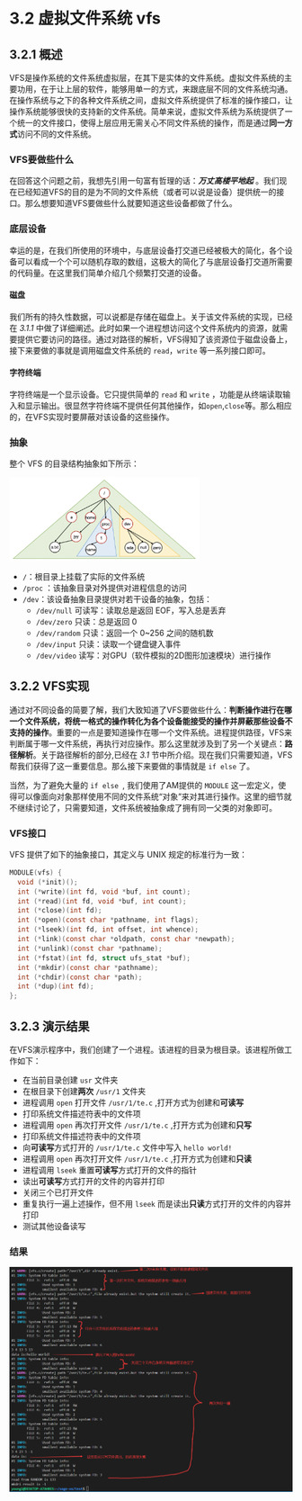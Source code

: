 # 3.2 虚拟文件系统 vfs
## 3.2.1 概述
VFS是操作系统的文件系统虚拟层，在其下是实体的文件系统。虚拟文件系统的主要功用，在于让上层的软件，能够用单一的方式，来跟底层不同的文件系统沟通。在操作系统与之下的各种文件系统之间，虚拟文件系统提供了标准的操作接口，让操作系统能够很快的支持新的文件系统。简单来说，虚拟文件系统为系统提供了一个统一的文件接口，使得上层应用无需关心不同文件系统的操作，而是通过**同一方式**访问不同的文件系统。
### VFS要做些什么
在回答这个问题之前，我想先引用一句富有哲理的话：**_万丈高楼平地起_** 。我们现在已经知道VFS的目的是为不同的文件系统（或者可以说是设备）提供统一的接口。那么想要知道VFS要做些什么就要知道这些设备都做了什么。
###  底层设备
幸运的是，在我们所使用的环境中，与底层设备打交道已经被极大的简化，各个设备可以看成一个个可以随机存取的数组，这极大的简化了与底层设备打交道所需要的代码量。在这里我们简单介绍几个频繁打交道的设备。
#### 磁盘
我们所有的持久性数据，可以说都是存储在磁盘上。关于该文件系统的实现，已经在 _3.1.1_ 中做了详细阐述。此时如果一个进程想访问这个文件系统内的资源，就需要提供它要访问的路径。通过对路径的解析，VFS得知了该资源位于磁盘设备上，接下来要做的事就是调用磁盘文件系统的 ``read``，``write`` 等一系列接口即可。
#### 字符终端
字符终端是一个显示设备。它只提供简单的 ``read`` 和 ``write`` ，功能是从终端读取输入和显示输出。很显然字符终端不提供任何其他操作，如``open``,``close``等。那么相应的，在VFS实现时要屏蔽对该设备的这些操作。

### 抽象

整个 VFS 的目录结构抽象如下所示：

<img src="./assets/fs-tree.png" alt="img" style="zoom: 33%;" />

- `/`：根目录上挂载了实际的文件系统
- `/proc` ：该抽象目录对外提供对进程信息的访问
- `/dev`：该设备抽象目录提供对若干设备的抽象，包括：
  - `/dev/null` 可读写：读取总是返回 EOF，写入总是丢弃
  - `/dev/zero` 只读：总是返回 0
  - `/dev/random` 只读：返回一个 0~256 之间的随机数
  - `/dev/input` 只读：读取一个键盘键入事件
  - `/dev/video` 读写：对GPU（软件模拟的2D图形加速模块）进行操作

## 3.2.2 VFS实现

通过对不同设备的简要了解，我们大致知道了VFS要做些什么：**判断操作进行在哪一个文件系统，将统一格式的操作转化为各个设备能接受的操作并屏蔽那些设备不支持的操作**。重要的一点是要知道操作在哪一个文件系统。进程提供路径，VFS来判断属于哪一文件系统，再执行对应操作。那么这里就涉及到了另一个关键点：**路径解析**。关于路径解析的部分,已经在 _3.1_ 节中所介绍。现在我们只需要知道，VFS帮我们获得了这一重要信息。那么接下来要做的事情就是 `` if else `` 了。

当然，为了避免大量的 ``if else ``, 我们使用了AM提供的 ``MODULE`` 这一宏定义，使得可以像面向对象那样使用不同的文件系统“对象”来对其进行操作。这里的细节就不继续讨论了，只需要知道，文件系统被抽象成了拥有同一父类的对象即可。

### VFS接口

VFS 提供了如下的抽象接口，其定义与 UNIX 规定的标准行为一致：

```c
MODULE(vfs) {
  void (*init)();
  int (*write)(int fd, void *buf, int count);
  int (*read)(int fd, void *buf, int count);
  int (*close)(int fd);
  int (*open)(const char *pathname, int flags);
  int (*lseek)(int fd, int offset, int whence);
  int (*link)(const char *oldpath, const char *newpath);
  int (*unlink)(const char *pathname);
  int (*fstat)(int fd, struct ufs_stat *buf);
  int (*mkdir)(const char *pathname);
  int (*chdir)(const char *path);
  int (*dup)(int fd);
};
```

## 3.2.3 演示结果

在VFS演示程序中，我们创建了一个进程。该进程的目录为根目录。该进程所做工作如下：
- 在当前目录创建 ``usr`` 文件夹
- 在根目录下创建**两次** ``/usr/1`` 文件夹
- 进程调用 ``open`` 打开文件 ``/usr/1/te.c`` ,打开方式为创建和**可读写**
- 打印系统文件描述符表中的文件项
- 进程调用 ``open`` 再次打开文件 ``/usr/1/te.c`` ,打开方式为创建和**只写**
- 打印系统文件描述符表中的文件项
- 向**可读写**方式打开的 ``/usr/1/te.c`` 文件中写入 ``hello world!``
- 进程调用 ``open`` 再次打开文件 ``/usr/1/te.c`` ,打开方式为创建和**只读**
- 进程调用 ``lseek`` 重置**可读写**方式打开的文件的指针
- 读出**可读写**方式打开的文件的内容并打印
- 关闭三个已打开文件
- 重复执行一遍上述操作，但不用 ``lseek`` 而是读出**只读**方式打开的文件的内容并打印
- 测试其他设备读写

### 结果

![3-2-1](./assets/5.png)

